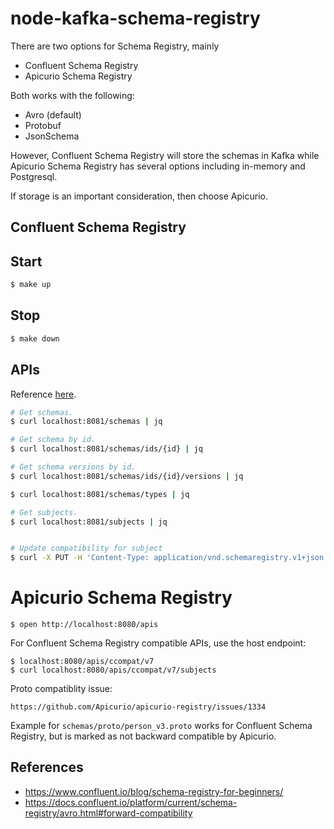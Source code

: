 # node-kafka-schema-registry

There are two options for Schema Registry, mainly
- Confluent Schema Registry
- Apicurio Schema Registry


Both works with the following:

- Avro (default)
- Protobuf
- JsonSchema

However, Confluent Schema Registry will store the schemas in Kafka while Apicurio Schema Registry has several options including in-memory and Postgresql.

If storage is an important consideration, then choose Apicurio.

## Confluent Schema Registry

## Start

```bash
$ make up
```

## Stop

```bash
$ make down
```

## APIs

Reference [here](https://docs.confluent.io/platform/current/schema-registry/develop/api.html#subjects).

```bash
# Get schemas.
$ curl localhost:8081/schemas | jq

# Get schema by id.
$ curl localhost:8081/schemas/ids/{id} | jq

# Get schema versions by id.
$ curl localhost:8081/schemas/ids/{id}/versions | jq

$ curl localhost:8081/schemas/types | jq

# Get subjects.
$ curl localhost:8081/subjects | jq


# Update compatibility for subject
$ curl -X PUT -H 'Content-Type: application/vnd.schemaregistry.v1+json' localhost:8081/config/examples\.RandomTest -d '{"compatibility": "FORWARD"}'
```


# Apicurio Schema Registry

```
$ open http://localhost:8080/apis
```

For Confluent Schema Registry compatible APIs, use the host endpoint:

```
$ localhost:8080/apis/ccompat/v7
$ curl localhost:8080/apis/ccompat/v7/subjects
```

Proto compatiblity issue:

```
https://github.com/Apicurio/apicurio-registry/issues/1334
```

Example for `schemas/proto/person_v3.proto` works for Confluent Schema Registry, but is marked as not backward compatible by Apicurio.

## References

- https://www.confluent.io/blog/schema-registry-for-beginners/
- https://docs.confluent.io/platform/current/schema-registry/avro.html#forward-compatibility
